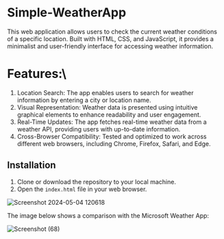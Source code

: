 # Simple-WeatherApp

This web application allows users to check the current weather conditions of a specific location. Built with HTML, CSS, and JavaScript, it provides a minimalist and user-friendly interface for accessing weather information.

# Features:\

1. Location Search: The app enables users to search for weather information by entering a city or location name.
2. Visual Representation: Weather data is presented using intuitive graphical elements to enhance readability and user engagement.
3. Real-Time Updates: The app fetches real-time weather data from a weather API, providing users with up-to-date information.
4. Cross-Browser Compatibility: Tested and optimized to work across different web browsers, including Chrome, Firefox, Safari, and Edge.

## Installation

1. Clone or download the repository to your local machine.
2. Open the `index.html` file in your web browser.

![Screenshot 2024-05-04 120618](https://github.com/rajorshi01/Simple-WeatherApp/assets/95631867/b2352617-ea88-4075-b3e7-14d15bf05465)

The image below shows a comparison with the Microsoft Weather App:

![Screenshot (68)](https://github.com/rajorshi01/Simple-WeatherApp/assets/95631867/52218ca4-0ac6-43db-bef7-b305015c9a2f)
